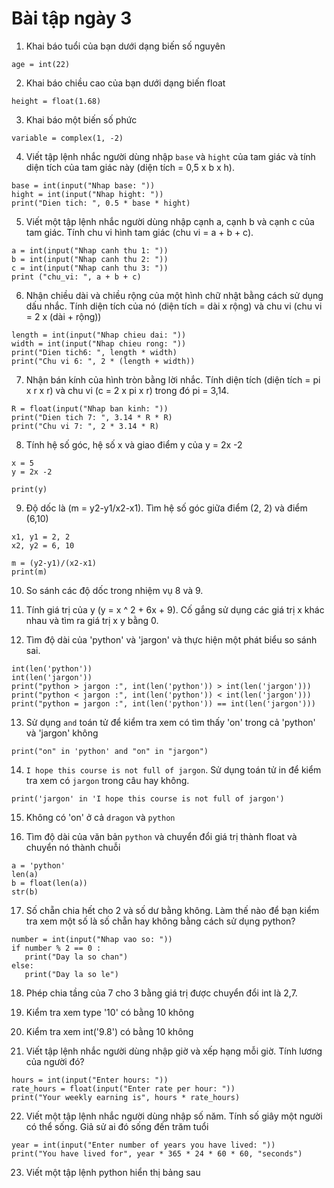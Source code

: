 # Bài tập ngày 3

1. Khai báo tuổi của bạn dưới dạng biến số nguyên

```
age = int(22)
```

2. Khai báo chiều cao của bạn dưới dạng biến float

```
height = float(1.68)
```

3. Khai báo một biến số phức

```
variable = complex(1, -2)
```

4. Viết tập lệnh nhắc người dùng nhập `base` và `hight` của tam giác và tính diện tích của tam giác này (diện tích = 0,5 x b x h).

```
base = int(input("Nhap base: "))
hight = int(input("Nhap hight: "))
print("Dien tich: ", 0.5 * base * hight)
```

5. Viết một tập lệnh nhắc người dùng nhập cạnh a, cạnh b và cạnh c của tam giác. Tính chu vi hình tam giác (chu vi = a + b + c).

```
a = int(input("Nhap canh thu 1: "))
b = int(input("Nhap canh thu 2: "))
c = int(input("Nhap canh thu 3: "))
print ("chu_vi: ", a + b + c)
```

6. Nhận chiều dài và chiều rộng của một hình chữ nhật bằng cách sử dụng dấu nhắc. Tính diện tích của nó (diện tích = dài x rộng) và chu vi (chu vi = 2 x (dài + rộng))

```
length = int(input("Nhap chieu dai: "))
width = int(input("Nhap chieu rong: "))
print("Dien tich6: ", length * width)
print("Chu vi 6: ", 2 * (length + width))
```

7. Nhận bán kính của hình tròn bằng lời nhắc. Tính diện tích (diện tích = pi x r x r) và chu vi (c = 2 x pi x r) trong đó pi = 3,14.

```
R = float(input("Nhap ban kinh: "))
print("Dien tich 7: ", 3.14 * R * R)
print("Chu vi 7: ", 2 * 3.14 * R)
```
8. Tính hệ số góc, hệ số x và giao điểm y của y = 2x -2

```
x = 5
y = 2x -2

print(y)
```

9. Độ dốc là (m = y2-y1/x2-x1). Tìm hệ số góc giữa điểm (2, 2) và điểm (6,10)

```
x1, y1 = 2, 2
x2, y2 = 6, 10

m = (y2-y1)/(x2-x1)
print(m)
```

10. So sánh các độ dốc trong nhiệm vụ 8 và 9.

11. Tính giá trị của y (y = x ^ 2 + 6x + 9). Cố gắng sử dụng các giá trị x khác nhau và tìm ra giá trị x y bằng 0.

12. Tìm độ dài của 'python' và 'jargon' và thực hiện một phát biểu so sánh sai.

```
int(len('python'))
int(len('jargon'))
print("python > jargon :", int(len('python')) > int(len('jargon')))
print("python < jargon :", int(len('python')) < int(len('jargon')))
print("python = jargon :", int(len('python')) == int(len('jargon')))
```

13. Sử dụng `and` toán tử để kiểm tra xem có tìm thấy 'on' trong cả 'python' và 'jargon' không

```
print("on" in 'python' and "on" in "jargon")
```
14. `I hope this course is not full of jargon`. Sử dụng toán tử in để kiểm tra xem có `jargon` trong câu hay không.

```
print('jargon' in 'I hope this course is not full of jargon')
```

15. Không có 'on' ở cả `dragon` và `python`

16. Tìm độ dài của văn bản `python` và chuyển đổi giá trị thành float và chuyển nó thành chuỗi

```
a = 'python'
len(a)
b = float(len(a))
str(b)
```

17. Số chẵn chia hết cho 2 và số dư bằng không. Làm thế nào để bạn kiểm tra xem một số là số chẵn hay không bằng cách sử dụng python?

```
number = int(input("Nhap vao so: "))
if number % 2 == 0 :
   print("Day la so chan")
else:
   print("Day la so le")
```
18. Phép chia tầng của 7 cho 3 bằng giá trị được chuyển đổi int là 2,7.

19. Kiểm tra xem type '10' có bằng 10 không

20. Kiểm tra xem int('9.8') có bằng 10 không

21. Viết tập lệnh nhắc người dùng nhập giờ và xếp hạng mỗi giờ. Tính lương của người đó?

```
hours = int(input("Enter hours: "))
rate_hours = float(input("Enter rate per hour: "))
print("Your weekly earning is", hours * rate_hours)
```

22. Viết một tập lệnh nhắc người dùng nhập số năm. Tính số giây một người có thể sống. Giả sử ai đó sống đến trăm tuổi

```
year = int(input("Enter number of years you have lived: "))
print("You have lived for", year * 365 * 24 * 60 * 60, "seconds")
```
23. Viết một tập lệnh python hiển thị bảng sau